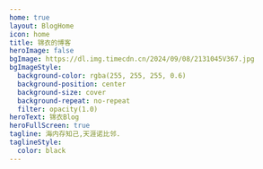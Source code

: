 ```yaml
---
home: true
layout: BlogHome
icon: home
title: 锦衣的博客
heroImage: false
bgImage: https://dl.img.timecdn.cn/2024/09/08/2131045V367.jpg
bgImageStyle:
  background-color: rgba(255, 255, 255, 0.6)
  background-position: center
  background-size: cover
  background-repeat: no-repeat
  filter: opacity(1.0)
heroText: 锦衣Blog
heroFullScreen: true
tagline: 海内存知己,天涯诺比邻.
taglineStyle:
  color: black
---
```

